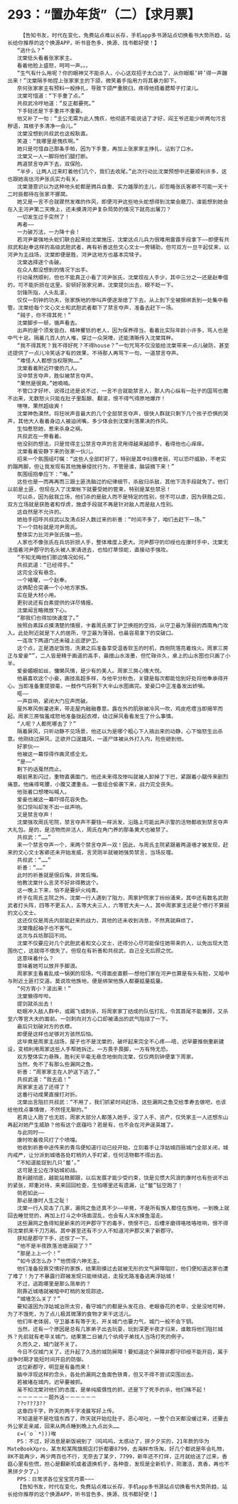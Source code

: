 # 293：“置办年货”（二）【求月票】
        【告知书友，时代在变化，免费站点难以长存，手机app多书源站点切换看书大势所趋，站长给你推荐的这个换源APP，听书音色多、换源、找书都好使！】
       “逃什么？”
       沈棠低头看着张家家主。
       看着他脸上盛怒，呵呵一声。。。
       “生气有什么用呢？你的眼神又不能杀人，小心这双招子太凸出了，从你眼眶‘砰’得一声蹦出来！”沈棠隔手帕捏上张家家主的下颌，微笑着手指用力将其暴力卸下。
       奈何张家家主有预料一般挣扎，导致下颌严重脱臼，疼得他捂着腮帮子打滚儿。
       沈棠可惜道：“下手重了点。”
       共叔武冷哼地道：“反正都要死。”
       下手轻还是下手重并不重要。
       他又补了一句：“主公无需为此人愧疚，他彻底不能说话了才好，阎王爷还能少听两句污言秽语，耳根子多清净一会儿。”
       沈棠没想到共叔武也这般耿直。
       笑道：“我哪里是愧疚啊。”
       她只是可惜自己那条手帕，因为下手重，再加上张家家主挣扎，沾到了口水。
       沈棠又一人一脚将他们腿打断。
       两道禁言夺声下去，双保险。
       “半步，让两人过来盯着他们几个，我们去收尾。”此次行动比沈棠预想中还要顺利许多，这也跟她高估河尹张氏实力有关。
       沈棠潜意识以为这种地头蛇都是拥兵自重、实力雄厚的主儿，却忽略张氏客卿不可能一天十二时辰都待在张家不挪窝。
       她又是一言不合就骤然发难的作风，即便河尹这些地头蛇想得到沈棠会磨刀，谁能想到她会在入主河尹第二天晚上，还未摸清河尹复杂局势的情况下就亮出屠刀？
       一切发生过于突然了！
       再者——
       一力破万法，一力降十会！
       若河尹豪强地头蛇们联合起来给沈棠施压，沈棠这点儿兵力很难用雷霆手段拿下——即便有共叔武和赵奉这样的高级武胆武者，再有祈善这些文心文士一旁辅助，但可双方一旦干起仗来，以河尹为主战场，沈棠即便是胜，河尹这地方也基本完犊子。
       沈棠选择逐个击破。
       在众人都没想到的情况下出手。
       行动虽然顺利，但也不能真正小看了河尹张氏，沈棠现在人手少，其中三分之一还是赵奉借的，可不能折损在这里。安顿好张家兄弟，沈棠提剑出去，眼不眨一下。
       剑锋所指，人头乱滚，
       仅仅一刻钟的功夫，张家族地的惨叫声便逐渐熄了下去，从上到下全被捆绑丢到一处集中看管。沈棠给每个文心文士和武胆武者都下了禁言夺声，准备去赶下一场。
       “贼子，你不得其死！”
       沈棠脚步一顿，循声看去。
       出声的是个须发皆白、精神矍铄的老人，因为保养得当，看着比实际年龄小许多，骂人也是中气十足。隔着几百人的人堆，穿过一众哭嚎，还能清晰传入沈棠耳畔。
       “我不得其死？我不得好死？不得house？”一句咒骂不仅没能给沈棠带来一点儿破防，甚至还提供了一点儿冷笑话才有的效果，不待那人再骂下一句，一道禁言夺声。
       “难怪人人都想当权限狗……”
       沈棠看着附近吓傻的几人。
       没中禁言夺声，胜似被禁言夺声。
       “果然是很爽。”她喃喃。
       不管口才好坏、说得过还是说不过，一言不合就能禁言人，那人内心纵有一肚子的国骂也撒不出来，无数怒火只能在肚子里酝酿、翻滚，恨不得气得原地爆炸！
       嘿嘿，果然超级爽！
       沈棠神色漠然，将狂吠声音最大的几个全部禁言夺声，很快人群就只剩下几个孩子恐惧的哭声，其他大人看着身边人被迫闭嘴，多少体会到沈棠利落果决的作风。
       生怕惹怒她，惹来杀身之祸。
       共叔武在一旁看着。
       他没别的想法，只是觉得主公禁言夺声的言灵用得越来越顺手，看得他也心痒痒。
       沈棠看着安静下来的张家一伙儿。
       招来一个氛围组叮嘱：“这些人全部盯好了，特别是其中妇孺老弱，可以恐吓威胁，不老实的踹两脚，但让我发现有其他施暴侵扰行为，不管是谁，脑袋摘下来！”
       氛围组抱拳应下：“唯。”
       这些也是一而再再而三跟土匪洗脑过的纪律细节，杀敌归杀敌，其他下流手段就免了。他们以前是土匪，但现在入了沈棠帐下就要受她的管束，特别是某些禁忌！
       可以杀，因为敌我立场，他们杀的是敌人而不是特定的性别，但不可以虐，因为获胜之后，双方立场就是获胜者和俘虏，施虐手段就不再是针对敌人而是敌人性别。
       这自然是不允许的。
       她抬手招呼共叔武以及清点好人数过来的祈善：“时间不多了，咱们去赶下一场。”
       下一个目标就是河尹周氏。
       整体实力比河尹张氏强一些。
       人家也不像张氏在兵坊折损人手，整体难度上更大。河尹郡守的印绶也在康时手中，沈棠无法借着河尹郡守的名头被人家请进去，也怕打草惊蛇，直接动手强攻。
       “不知无晦他们那边情况如何。”
       共叔武道：“已经得手。”
       这完全没有悬念。
       一个褚曜，一个赵奉。
       这俩配合突袭一个小地方家族。
       实在是大材小用。
       更别说还有白素提供的详尽情报。
       沈棠闻言略微放下心。
       “那我们也得加快速度了。”
       按照白素踩点摸清楚的情报，卡着周氏家丁护卫换班的空挡，从守卫最为薄弱的西南角门攻入。此处附近就是下人的居所，守卫最为薄弱，也最容易拿下的突破口。
       一连攻下两道门还未碰上巡逻护卫。
       这个点，正是酒足饭饱，洗漱之后准备享受温香软玉的时机，西侧院落亮着烛火。周家三房正与爱妾“”，二人皆是精于画道的高手，最擅山水泼墨，但忙碌许久，桌上的山水图也只画了小半。
       爱妾媚眼如丝，慵懒风情，是少有的美人。周家三房心情大悦。
       他最喜欢这个小妾，画技高超多样，与他平分秋色，关键是每次都能恰到好处将他奉承得开心。当即准备重提狼毫，一鼓作气将剩下大半山水图画完。爱妾口中正准备发出娇嗔。
       哐——
       一声巨响，紧闭大门应声而破。
       屋外寒风倒灌进来，带走屋内融融春意。露在外的肌肤被冷风一吹，鸡皮疙瘩当即揭竿而起。周家三房恼羞成怒地准备拢起衣襟，绕过屏风看看发生了什么事情。
       “人呢？人都死哪去了？”
       隔着屏风，只听动静不见场景，他还以为是哪个粗心下人搞出来的动静，心下恼怒生出杀意。他刚绕过屏风，正欲开口逞雄风，一道尸体被从外打入内，险些砸到他。
       好家伙——
       他被这一幕惊得作画灵感全无。
       “是——”
       剩下的话戛然而止。
       眼前黑影闪过，重物直袭面门，他还未来得及惨叫就被人卸掉了下巴，紧跟着小腿传来剧烈痛意。他痛得弯腰，小腹又遭重击。一套组合偷袭下来，战力完全丧失。
       他张着口想嚎叫喊人。
       爱妾也被这一幕吓得花容失色。
       张口惊叫却发不出一丝声响。
       又是禁言夺声！
       沈棠强攻周氏宅院，禁言夺声不要钱一样派发，沿路上可能出声示警的活物都收到禁言夺声大礼包。是的，是活物而非活人，周氏在角门养的那条黄犬也被禁了。
       共叔武：“……”
       来一个禁言夺声一个，来两个禁言夺声一双！因此，与周氏主院紧跟着两道墙才被发现，赶来的文心文士客卿还未开始发威，言灵刚半就被她强势禁言，当场反噬。
       共叔武：“……”
       祈善：“……”
       此时的祈善就是很后悔，非常后悔。
       他教沈棠什么言灵不好非得教这个。
       这一晚上下来，怕不是要炉火纯青。
       终于在周氏主院之外，沈棠一行人遇到了阻力，周家护院家丁纷纷涌来，其中还有数名武胆武者打头阵，四等不更五人，五等大夫三人，六等官大夫一人，其中周家家主还是个修行不算弱的文心文士。
       这还仅仅是周氏内部能赶来的战力，其他的还未收到消息，不然真就麻烦了。
       沈棠撸起袖子也不客气。
       这次与兵坊那回不同。
       沈棠不仅要应对几个武胆武者和文心文士，还得分心尽可能保住她带来的人，以免出现大范围伤亡，这就得不偿失了。但现在有祈善和共叔武，自己全无后顾之忧。
       这意味着什么？
       意味着她可以放开手脚浪。
       周家家主看着乱成一锅粥的现场，气得面皮直颤——想他们家在河尹也算是有头有脸，又暗中与附近土匪打交道。莫说攻他族地，便是绑架他族人都要掂量掂量。
       “何方宵小？滚出来！”
       沈棠懒得哔哔。
       提剑就杀出去！
       眨眼冲入敌人群中，或踢飞或刺杀，将周家家丁结成的队伍打乱，令其首尾不能兼顾，又杀至六等官大夫的面前。一剑刺向对方心口却被涌出的武气阻挠了一下。
       最后只划破对方的衣襟。
       即便是这样也足够对方骇然后怕。
       这毕竟是周家主战场，屋子也不是沈棠的，破坏起来完全不心疼——唔，迟早要推倒重新建设，变相利用周家这些人手帮她拆迁。一方畏手畏脚，一方有恃无恐。
       双方整体实力悬殊，胜利天平毫无悬念地倒向沈棠，仅仅两刻钟便拿下周家。
       当然，免不了有那么些漏网之鱼。
       祈善：“周家家主在人护送下逃了。”
       共叔武道：“我去追！”
       周家家主逃了还得了？
       这番行动成果直接打对折。
       沈棠出言阻拦共叔武：“不用了，我们抓紧时间赶场，这些漏网之鱼交给季寿去做吧，也该给他找点事情做，不然怪无聊的。”
       若真让人跑了也无妨，周家大部分人都落入她手，没了人手、资产，仅凭家主一人还想东山再起对她产生威胁？他有这个底蕴吗？若是有，也不会在河尹逞英雄了。
       与此同时——
       康时吹着夜风打了个喷嚏。
       他收到祈善中途传来的青鸟便知道行动已经开始，立刻着手让浮姑城四扇城门全部关闭，城内戒严，让分派到城墙各处盯梢的人手盯紧，任何活物都不得出去。
       “不知道能捉到几只‘鳖’。”
       这可是主公在浮姑城初战。
       胜利越彻底，越能站稳脚跟，以后发展才能少受约束，饶是见惯大风浪的康时也有些说不出的紧张，郑重对待，来来回回检查，生怕哪里还有遗漏，让“鳖”钻空跑了！
       倘若如此——
       那必是康时人生之耻！
       沈棠一行人突击了几家，漏网之鱼还真不少——毕竟，不是所有族人都住在族地，一到晚上就回去睡觉觉的，再加上打斗之中场面混乱，也会有人浑水摸鱼溜走。
       这些漏网之鱼得知是新来的河尹郡守下的毒手，愤恨不已，后槽牙磨得咯吱咯吱响，恨不得将沈棠抓来千刀万剐。其中甚至还有不少人不知道河尹郡又来了新郡守。
       获知是郡守下手，还惊了一下。
       “他不是半夜跌落池塘溺毙了？”
       “那是上上一个！”
       “如今该怎么办？”他慌得六神无主。
       他们准备投靠交情好的家族，结果刚摸过去就被无形的文气屏障阻拦，他们便知道这家也遭了难了！为了不暴露行踪被发现只能继续逃，走投无路准备逃离浮姑城！
       不过，逃跑哪里是那么简单的？
       刚靠近城墙就被暗中盯梢的发现踪迹。
       “城墙怎么关了？”
       要知道因为浮姑城治所太穷，看守城门的都是头发花白、老眼昏花的老卒，全是没地可种，为了不饿死，为了点儿极其微薄的食物才来干这活儿。
       他们年老体弱，守卫基本有等于无，开关城门也要力气，城门一般不会下钥。
       当然，还有一个原因是总有几家弟子出去玩耍，玩到深更半夜才归来，谁敢将他们阻拦城外？先前就有老卒关城门，结果第二日被几个纨绔子弟找人当场打死的例子。
       久而久之，城门就不关了。
       今日不仅城门关了，还升起了久违的城防屏障！要知道这个屏障非郡守印绶不能开启，属于战争时期才能短时间开启的防御。
       这位新郡守，明显是有备而来！
       脑中浮现这样的念头，各处的漏网之鱼面色铁青，但又不得不尝试突围出去。
       若被堵在城内，迟早要被抓。
       虽不知沈棠对他们的态度，是单纯威慑性的抓，还是下了死手的杀，他们赌不起！
       －－－－－－题外话－－－－－－
       ??▽???3??
       这章四千字，昨天的两千字凌晨写好上传。
       不知道是不是吃错东西了，昨天就开始拉肚子，恶心呕吐，一整个白天都没缓过来，还要去外公家走亲戚，回来从两点睡到晚上九点出头……
       ε=(′ο｀*)))唉
       PS：不过，好消息是新饭碗到了（呜呜呜，太感动了，拼夕夕买的，21年款的华为MateBookXpro，某东和某陶旗舰店打折都要8799，去海鲜市场淘，好几个都说是年会礼物，8K不能再少，再少两百也不行，无奈去了某夕，7799，新年还不打烊，正月就给送了过来，香菇心里有些慌，担心是翻新机或者退换机子，各种查，发现是全新机子，刚激活，真香，再也不黑拼夕夕了。）
       PPS：日常求各位宝宝赏月票~~~
       【告知书友，时代在变化，免费站点难以长存，手机app多书源站点切换看书大势所趋，站长给你推荐的这个换源APP，听书音色多、换源、找书都好使！】